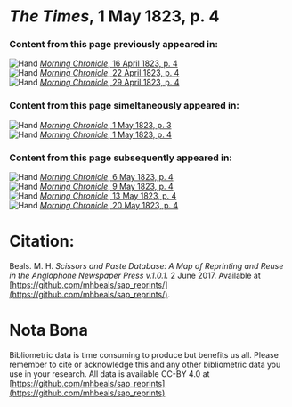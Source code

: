 # *The Times*, 1 May 1823, p. 4  
  
### Content from this page previously appeared in:  
![Hand](http://scissorsandpaste.net/wp-content/uploads/2017/06/smallhandpointer.png) [*Morning Chronicle*, 16 April 1823, p. 4](https://mhbeals.github.io/sap_html/Morning-Chronicle/Morning-Chronicle-16-April-1823-p-4)  
![Hand](http://scissorsandpaste.net/wp-content/uploads/2017/06/smallhandpointer.png) [*Morning Chronicle*, 22 April 1823, p. 4](https://mhbeals.github.io/sap_html/Morning-Chronicle/Morning-Chronicle-22-April-1823-p-4)  
![Hand](http://scissorsandpaste.net/wp-content/uploads/2017/06/smallhandpointer.png) [*Morning Chronicle*, 29 April 1823, p. 4](https://mhbeals.github.io/sap_html/Morning-Chronicle/Morning-Chronicle-29-April-1823-p-4)  
  
### Content from this page simeltaneously appeared in:  
![Hand](http://scissorsandpaste.net/wp-content/uploads/2017/06/smallhandpointer.png) [*Morning Chronicle*, 1 May 1823, p. 3](https://mhbeals.github.io/sap_html/Morning-Chronicle/Morning-Chronicle-1-May-1823-p-3)  
![Hand](http://scissorsandpaste.net/wp-content/uploads/2017/06/smallhandpointer.png) [*Morning Chronicle*, 1 May 1823, p. 4](https://mhbeals.github.io/sap_html/Morning-Chronicle/Morning-Chronicle-1-May-1823-p-4)  
  
### Content from this page subsequently appeared in:  
![Hand](http://scissorsandpaste.net/wp-content/uploads/2017/06/smallhandpointer.png) [*Morning Chronicle*, 6 May 1823, p. 4](https://mhbeals.github.io/sap_html/Morning-Chronicle/Morning-Chronicle-6-May-1823-p-4)  
![Hand](http://scissorsandpaste.net/wp-content/uploads/2017/06/smallhandpointer.png) [*Morning Chronicle*, 9 May 1823, p. 4](https://mhbeals.github.io/sap_html/Morning-Chronicle/Morning-Chronicle-9-May-1823-p-4)  
![Hand](http://scissorsandpaste.net/wp-content/uploads/2017/06/smallhandpointer.png) [*Morning Chronicle*, 13 May 1823, p. 4](https://mhbeals.github.io/sap_html/Morning-Chronicle/Morning-Chronicle-13-May-1823-p-4)  
![Hand](http://scissorsandpaste.net/wp-content/uploads/2017/06/smallhandpointer.png) [*Morning Chronicle*, 20 May 1823, p. 4](https://mhbeals.github.io/sap_html/Morning-Chronicle/Morning-Chronicle-20-May-1823-p-4)  


# Citation: 

Beals. M. H. *Scissors and Paste Database: A Map of Reprinting and Reuse in the Anglophone Newspaper Press v.1.0.1.* 2 June 2017. Available at [https://github.com/mhbeals/sap_reprints/](https://github.com/mhbeals/sap_reprints/). 

# Nota Bona

Bibliometric data is time consuming to produce but benefits us all. Please remember to cite or acknowledge this and any other bibliometric data you use in your research. All data is available CC-BY 4.0 at [https://github.com/mhbeals/sap_reprints](https://github.com/mhbeals/sap_reprints)